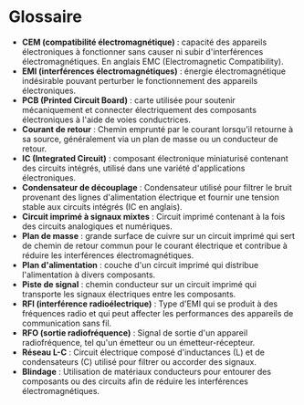 # Glossaire

- **CEM (compatibilité électromagnétique)** : capacité des appareils électroniques à fonctionner sans causer ni subir d'interférences électromagnétiques. En anglais EMC (Electromagnetic Compatibility).
- **EMI (interférences électromagnétiques)** : énergie électromagnétique indésirable pouvant perturber
le fonctionnement des appareils électroniques.
- **PCB (Printed Circuit Board)** : carte utilisée pour soutenir mécaniquement et connecter électriquement des composants électroniques à l'aide de voies conductrices.
- **Courant de retour** : Chemin emprunté par le courant lorsqu'il retourne à sa source, généralement via un plan de masse ou un conducteur de retour.
- **IC (Integrated Circuit)** : composant électronique miniaturisé contenant des circuits intégrés, utilisé dans une variété d'applications électroniques.
- **Condensateur de découplage** : Condensateur utilisé pour filtrer le bruit provenant des lignes d'alimentation électrique et fournir une tension stable aux circuits intégrés (IC en anglais).
- **Circuit imprimé à signaux mixtes** : Circuit imprimé contenant à la fois des circuits analogiques et numériques.
- **Plan de masse** : grande surface de cuivre sur un circuit imprimé qui sert de chemin de retour commun pour le courant électrique et contribue à réduire les interférences électromagnétiques.
- **Plan d'alimentation** : couche d'un circuit imprimé qui distribue l'alimentation à divers composants.
- **Piste de signal** : chemin conducteur sur un circuit imprimé qui transporte les signaux électriques entre les composants.
- **RFI (interférence radioélectrique)** : Type d'EMI qui se produit à des fréquences radio et qui peut affecter les performances des appareils de communication sans fil.
- **RFO (sortie radiofréquence)** : Signal de sortie d'un appareil radiofréquence, tel qu'un émetteur ou un émetteur-récepteur.
- **Réseau L-C** : Circuit électrique composé d'inductances (L) et de condensateurs (C) utilisé pour filtrer ou accorder des signaux.
- **Blindage** : Utilisation de matériaux conducteurs pour entourer des composants ou des circuits afin de réduire les interférences électromagnétiques.

